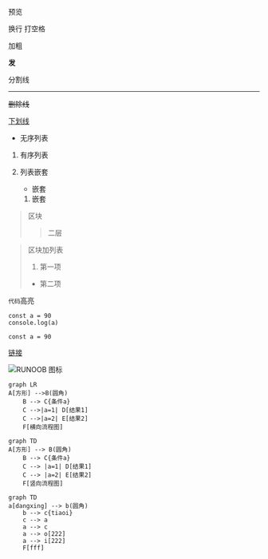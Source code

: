 预览

换行 打空格


加粗


**发**

分割线
***

~~删除线~~

<u>下划线</u>


- 无序列表

1. 有序列表

1. 列表嵌套
    - 嵌套
    1. 嵌套
> 区块
>> 二层


> 区块加列表
> 1. 第一项
> - 第二项

`代码`高亮

    const a = 90
    console.log(a)

```jacascript
const a = 90
```

[链接](www.baidu.com)

![RUNOOB 图标](http://static.runoob.com/images/runoob-logo.png "RUNOOB")

```mermaid
graph LR
A[方形] -->B(圆角)
    B --> C{条件a}
    C -->|a=1| D[结果1]
    C -->|a=2| E[结果2]
    F[横向流程图]
```

```mermaid
graph TD
A[方形] --> B(圆角)
    B --> C{条件a}
    C --> |a=1| D[结果1]
    C --> |a=2| E[结果2]
    F[竖向流程图]
```

```mermaid
graph TD
a[dangxing] --> b(圆角)
    b --> c{tiaoi}
    c --> a
    a --> c
    a --> o[222]
    a --> i[222]
    F[fff]
```